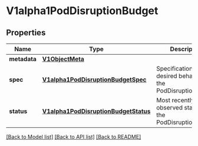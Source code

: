 # V1alpha1PodDisruptionBudget

## Properties
Name | Type | Description | Notes
------------ | ------------- | ------------- | -------------
**metadata** | [**V1ObjectMeta**](V1ObjectMeta.md) |  | [optional] 
**spec** | [**V1alpha1PodDisruptionBudgetSpec**](V1alpha1PodDisruptionBudgetSpec.md) | Specification of the desired behavior of the PodDisruptionBudget. | [optional] 
**status** | [**V1alpha1PodDisruptionBudgetStatus**](V1alpha1PodDisruptionBudgetStatus.md) | Most recently observed status of the PodDisruptionBudget. | [optional] 

[[Back to Model list]](../README.md#documentation-for-models) [[Back to API list]](../README.md#documentation-for-api-endpoints) [[Back to README]](../README.md)


